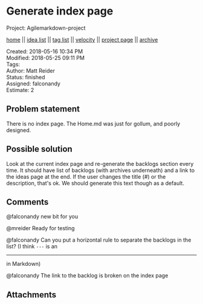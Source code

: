 # Generate index page

Project: Agilemarkdown-project

[home](../index.md) || [idea list](../ideas.md) || [tag list](../tags.md) || [velocity](../velocity.md) || [project page](../agilemarkdown-project.md) || [archive](archive.md)

Created: 2018-05-16 10:34 PM  
Modified: 2018-05-25 09:11 PM  
Tags:   
Author: Matt Reider  
Status: finished  
Assigned: falconandy  
Estimate: 2  

## Problem statement

There is no index page. The Home.md was just for gollum, and poorly designed.

## Possible solution

Look at the current index page and re-generate the backlogs section every time. It should have list of backlogs (with archives underneath) and a link to the ideas page at the end. If the user changes the title (#) or the description, that's ok. We should generate this text though as a default.

## Comments

 @falconandy new bit for you

 @mreider Ready for testing

 @falconandy Can you put a horizontal rule to separate the backlogs in the list? (I think `---` is an <hr> in Markdown)

 @falconandy The link to the backlog is broken on the index page

## Attachments
